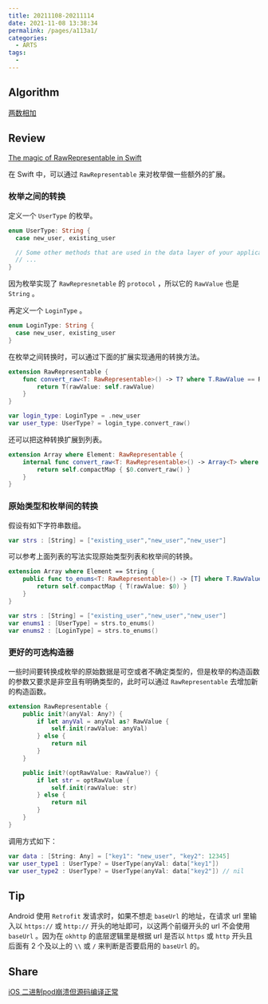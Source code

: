 ```yaml
---
title: 20211108-20211114
date: 2021-11-08 13:38:34
permalink: /pages/a113a1/
categories:
  - ARTS
tags:
  - 
---
```

## Algorithm

[两数相加](/pages/efc4b7/)

## Review

[The magic of RawRepresentable in Swift](https://medium.com/practical-coding/the-magic-of-rawrepresentable-in-swift-e9641a561778)

在 Swift 中，可以通过 `RawRepresentable` 来对枚举做一些额外的扩展。

### 枚举之间的转换

定义一个 `UserType` 的枚举。

```swift
enum UserType: String {
  case new_user, existing_user

  // Some other methods that are used in the data layer of your application
  // ...
}
```

因为枚举实现了 `RawRepresnetable` 的 `protocol` ，所以它的 `RawValue` 也是 `String` 。

再定义一个 `LoginType` 。

```swift
enum LoginType: String {
  case new_user, existing_user
}
```

在枚举之间转换时，可以通过下面的扩展实现通用的转换方法。

```swift
extension RawRepresentable {
    func convert_raw<T: RawRepresentable>() -> T? where T.RawValue == RawValue {
        return T(rawValue: self.rawValue)
    }
}

var login_type: LoginType = .new_user
var user_type: UserType? = login_type.convert_raw()
```

还可以把这种转换扩展到列表。

```swift
extension Array where Element: RawRepresentable {
    internal func convert_raw<T: RawRepresentable>() -> Array<T> where T.RawValue == Element.RawValue {
        return self.compactMap { $0.convert_raw() }
    }
}
```

### 原始类型和枚举间的转换

假设有如下字符串数组。

```swift
var strs : [String] = ["existing_user","new_user","new_user"]
```

可以参考上面列表的写法实现原始类型列表和枚举间的转换。

```swift
extension Array where Element == String {
    public func to_enums<T: RawRepresentable>() -> [T] where T.RawValue == String {
        return self.compactMap { T(rawValue: $0) }
    }
}

var strs : [String] = ["existing_user","new_user","new_user"]
var enums1 : [UserType] = strs.to_enums()
var enums2 : [LoginType] = strs.to_enums()
```

### 更好的可选构造器

一些时间要转换成枚举的原始数据是可空或者不确定类型的，但是枚举的构造函数的参数又要求是非空且有明确类型的，此时可以通过 `RawRepresentable` 去增加新的构造函数。

```swift
extension RawRepresentable {
    public init?(anyVal: Any?) {
        if let anyVal = anyVal as? RawValue {
            self.init(rawValue: anyVal)
        } else {
            return nil
        }
    }

    public init?(optRawValue: RawValue?) {
        if let str = optRawValue {
            self.init(rawValue: str)
        } else {
            return nil
        }
    }
}
```

调用方式如下：

```swift
var data : [String: Any] = ["key1": "new_user", "key2": 12345]
var user_type1 : UserType? = UserType(anyVal: data["key1"])
var user_type2 : UserType? = UserType(anyVal: data["key2"]) // nil
```

## Tip

 Android 使用 `Retrofit` 发请求时，如果不想走 `baseUrl` 的地址，在请求 url 里输入以 `https://` 或 `http://` 开头的地址即可，以这两个前缀开头的 url 不会使用 `baseUrl` 。因为在 `okhttp` 的底层逻辑里是根据 url 是否以 `https` 或 `http` 开头且后面有 2 个及以上的 `\\` 或 `/` 来判断是否要启用的 `baseUrl` 的。

## Share

[iOS 二进制pod崩溃但源码编译正常](/pages/ab6c23/)

